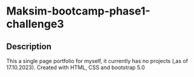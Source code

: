 # Maksim-bootcamp-phase1-challenge3

## Description

This a single page portfolio for myself, it currently has no projects (,as of 17.10.2023). Created with HTML, CSS and bootstrap 5.0
